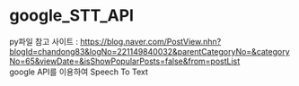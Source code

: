 # google_STT_API
py파일 참고 사이트 : https://blog.naver.com/PostView.nhn?blogId=chandong83&logNo=221149840032&parentCategoryNo=&categoryNo=65&viewDate=&isShowPopularPosts=false&from=postList  
google API를 이용하여 Speech To Text  

